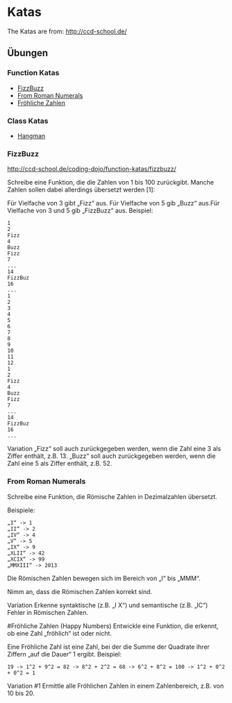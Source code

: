 # Katas

The Katas are from: http://ccd-school.de/

## Übungen
### Function Katas
 * [FizzBuzz](http://ccd-school.de/coding-dojo/function-katas/fizzbuzz/)
 * [From Roman Numerals](http://ccd-school.de/coding-dojo/function-katas/from-roman-numerals/)
 * [Fröhliche Zahlen](http://ccd-school.de/coding-dojo/function-katas/froehliche-zahlen/)
 
### Class Katas
 * [Hangman](http://ccd-school.de/coding-dojo/class-katas/galgenmaennchen/) 
 
### FizzBuzz

http://ccd-school.de/coding-dojo/function-katas/fizzbuzz/

Schreibe eine Funktion, die die Zahlen von 1 bis 100 zurückgibt. Manche Zahlen sollen dabei allerdings übersetzt werden [1]:

Für Vielfache von 3 gibt „Fizz“ aus.
Für Vielfache von 5 gib „Buzz“ aus.Für Vielfache von 3 und 5 gib „FizzBuzz“ aus.
Beispiel:

```
1
2
Fizz
4
Buzz
Fizz
7
...
14
FizzBuz
16
...
1
2
3
4
5
6
7
8
9
10
11
12
1
2
Fizz
4
Buzz
Fizz
7
...
14
FizzBuz
16
...
```
Variation
„Fizz“ soll auch zurückgegeben werden, wenn die Zahl eine 3 als Ziffer enthält, z.B. 13. „Buzz“ soll auch zurückgegeben werden, wenn die Zahl eine 5 als Ziffer enthält, z.B. 52.

### From Roman Numerals

Schreibe eine Funktion, die Römische Zahlen in Dezimalzahlen übersetzt.

Beispiele:
```
„I“ -> 1
„II“ -> 2
„IV“ -> 4
„V“ -> 5
„IX“ -> 9
„XLII“ -> 42
„XCIX“ -> 99
„MMXIII“ -> 2013
```

Die Römischen Zahlen bewegen sich im Bereich von „I“ bis „MMM“.

Nimm an, dass die Römischen Zahlen korrekt sind.

Variation
Erkenne syntaktische (z.B. „I X“) und semantische (z.B. „IC“) Fehler in Römischen Zahlen.

#Fröhliche Zahlen (Happy Numbers)
Entwickle eine Funktion, die erkennt, ob eine Zahl „fröhlich“ ist oder nicht.

Eine Fröhliche Zahl ist eine Zahl, bei der die Summe der Quadrate ihrer Ziffern „auf die Dauer“ 1 ergibt. Beispiel:

```
19 -> 1^2 + 9^2 = 82 -> 8^2 + 2^2 = 68 -> 6^2 + 8^2 = 100 -> 1^2 + 0^2 + 0^2 = 1
```
Variation #1
Ermittle alle Fröhlichen Zahlen in einem Zahlenbereich, z.B. von 10 bis 20.
